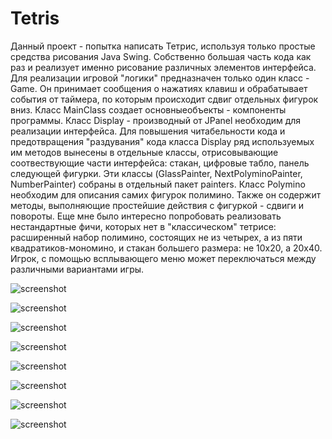 # Tetris

Данный проект - попытка написать Тетрис, используя только простые средства рисования Java Swing.
Собственно большая часть кода как раз и реализует именно рисование различных элементов интерфейса.
Для реализации игровой "логики" предназначен только один класс - Game. Он принимает сообщения о нажатиях клавиш и 
обрабатывает события от таймера, по которым происходит сдвиг отдельных фигурок вниз.
Класс MainClass создает основныеобъекты - компоненты программы.
Класс Display - производный от JPanel необходим для реализации интерфейса.
Для повышения читабельности кода и предотвращения "раздувания" кода класса Display ряд используемых им методов вынесены в отдельные классы,
отрисовывающие соотвествующие части интерфейса: стакан, цифровые табло, панель следующей фигурки. Эти классы (GlassPainter, 
NextPolyminoPainter, NumberPainter) собраны в отдельный пакет painters.
Класс Polymino необходим для описания самих фигурок полимино. Также он содержит методы, 
выполняющие простейшие действия с фигуркой - сдвиги и повороты.
Еще мне было интересно попробовать реализовать нестандартные фичи, которых нет в "классическом" тетрисе: расширенный набор полимино,
состоящих не из четырех, а из пяти квадратиков-мономино, и стакан большего размера: не 10х20, а 20х40.
Игрок, с помощью всплывающего меню может переключаться между различными вариантами игры.

![screenshot](screenshot_1)

![screenshot](screenshot_2)

![screenshot](screenshot_3)

![screenshot](screenshot_4)

![screenshot](screenshot_5)

![screenshot](screenshot_6)

![screenshot](screenshot_7)

![screenshot](screenshot_8)
